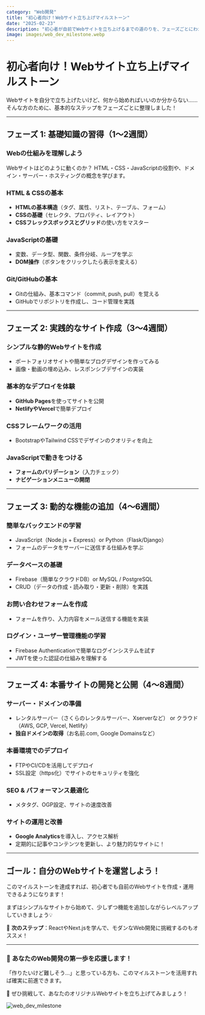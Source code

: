 ```yaml
---
category: "Web開発"
title: "初心者向け！Webサイト立ち上げマイルストーン"
date: "2025-02-23"
description: "初心者が自前でWebサイトを立ち上げるまでの道のりを、フェーズごとにわかりやすく解説！"
image: images/web_dev_milestone.webp
---
```


# **初心者向け！Webサイト立ち上げマイルストーン**

Webサイトを自分で立ち上げたいけど、何から始めればいいのか分からない……そんな方のために、基本的なステップをフェーズごとに整理しました！

---

## **フェーズ 1: 基礎知識の習得（1～2週間）**

### **Webの仕組みを理解しよう**
Webサイトはどのように動くのか？ HTML・CSS・JavaScriptの役割や、ドメイン・サーバー・ホスティングの概念を学びます。

### **HTML & CSSの基本**
- **HTMLの基本構造**（タグ、属性、リスト、テーブル、フォーム）
- **CSSの基礎**（セレクタ、プロパティ、レイアウト）
- **CSSフレックスボックスとグリッド**の使い方をマスター

### **JavaScriptの基礎**
- 変数、データ型、関数、条件分岐、ループを学ぶ
- **DOM操作**（ボタンをクリックしたら表示を変える）

### **Git/GitHubの基本**
- Gitの仕組み、基本コマンド（commit, push, pull）を覚える
- GitHubでリポジトリを作成し、コード管理を実践

---

## **フェーズ 2: 実践的なサイト作成（3～4週間）**

### **シンプルな静的Webサイトを作成**
- ポートフォリオサイトや簡単なブログデザインを作ってみる
- 画像・動画の埋め込み、レスポンシブデザインの実装

### **基本的なデプロイを体験**
- **GitHub Pages**を使ってサイトを公開
- **NetlifyやVercel**で簡単デプロイ

### **CSSフレームワークの活用**
- BootstrapやTailwind CSSでデザインのクオリティを向上

### **JavaScriptで動きをつける**
- **フォームのバリデーション**（入力チェック）
- **ナビゲーションメニューの開閉**

---

## **フェーズ 3: 動的な機能の追加（4～6週間）**

### **簡単なバックエンドの学習**
- JavaScript（Node.js + Express）or Python（Flask/Django）
- フォームのデータをサーバーに送信する仕組みを学ぶ

### **データベースの基礎**
- Firebase（簡単なクラウドDB）or MySQL / PostgreSQL
- CRUD（データの作成・読み取り・更新・削除）を実践

### **お問い合わせフォームを作成**
- フォームを作り、入力内容をメール送信する機能を実装

### **ログイン・ユーザー管理機能の学習**
- Firebase Authenticationで簡単なログインシステムを試す
- JWTを使った認証の仕組みを理解する

---

## **フェーズ 4: 本番サイトの開発と公開（4～8週間）**

### **サーバー・ドメインの準備**
- レンタルサーバー（さくらのレンタルサーバー、Xserverなど） or クラウド（AWS, GCP, Vercel, Netlify）
- **独自ドメインの取得**（お名前.com, Google Domainsなど）

### **本番環境でのデプロイ**
- FTPやCI/CDを活用してデプロイ
- SSL設定（https化）でサイトのセキュリティを強化

### **SEO & パフォーマンス最適化**
- メタタグ、OGP設定、サイトの速度改善

### **サイトの運用と改善**
- **Google Analytics**を導入し、アクセス解析
- 定期的に記事やコンテンツを更新し、より魅力的なサイトに！

---

## **ゴール：自分のWebサイトを運営しよう！**

このマイルストーンを達成すれば、初心者でも自前のWebサイトを作成・運用できるようになります！

まずはシンプルなサイトから始めて、少しずつ機能を追加しながらレベルアップしていきましょう💡

🚀 **次のステップ**：ReactやNext.jsを学んで、モダンなWeb開発に挑戦するのもオススメ！

---

### 🎯 **あなたのWeb開発の第一歩を応援します！**

「作りたいけど難しそう…」と思っている方も、このマイルストーンを活用すれば確実に前進できます。

📢 ぜひ挑戦して、あなたのオリジナルWebサイトを立ち上げてみましょう！

![web_dev_milestone](/images/web_dev_milestone.webp)